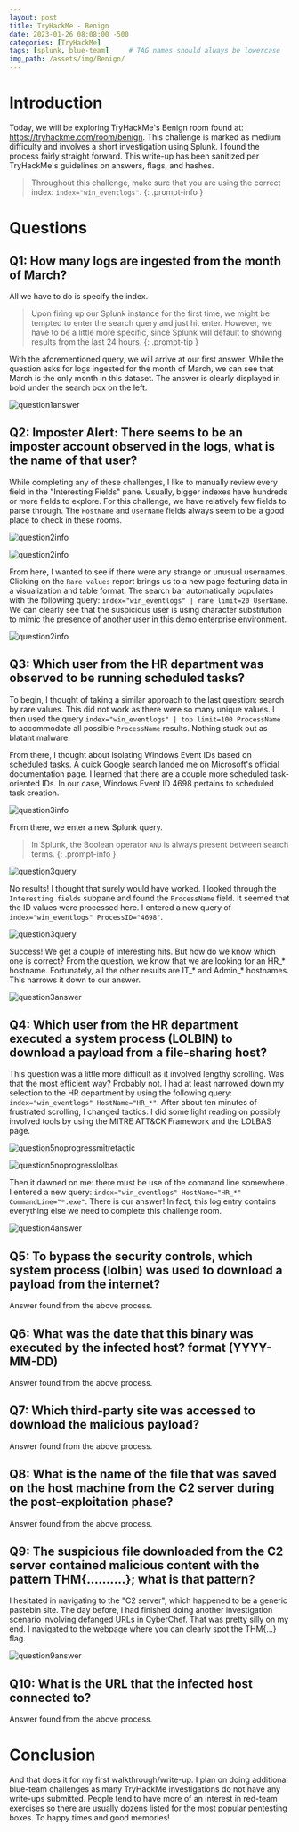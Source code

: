```yaml
---
layout: post
title: TryHackMe - Benign
date: 2023-01-26 08:08:00 -500
categories: [TryHackMe]
tags: [splunk, blue-team]     # TAG names should always be lowercase
img_path: /assets/img/Benign/
---
```


# Introduction
Today, we  will be exploring TryHackMe's Benign room found at: https://tryhackme.com/room/benign. This challenge is marked as medium difficulty and involves a short investigation using Splunk. I found the process fairly straight forward. This write-up has been sanitized per TryHackMe's guidelines on answers, flags, and hashes.

> Throughout this challenge, make sure that you are using the correct index: `index="win_eventlogs"`. 
{: .prompt-info }

# Questions
## Q1: How many logs are ingested from the month of March?
All we have to do is specify the index. 
> Upon firing up our Splunk instance for the first time, we might be tempted to enter the search query and just hit enter. However, we have to be a little more specific, since Splunk will default to showing results from the last 24 hours.
{: .prompt-tip }

With the aforementioned query, we will arrive at our first answer. While the question asks for logs ingested for the month of March, we can see that March is the only month in this dataset. The answer is clearly displayed in bold under the search box on the left.

![question1answer](/Q1LogsIngested.png)

## Q2: Imposter Alert: There seems to be an imposter account observed in the logs, what is the name of that user?
While completing any of these challenges, I like to manually review every field in the "Interesting Fields" pane. Usually, bigger indexes have hundreds or more fields to explore. For this challenge, we have relatively few fields to parse through. The `HostName` and `UserName` fields always seem to be a good place to check in these rooms.

![question2info](/PQhostnamespcs.png) 

![question2info](/Q2Usernames.png) 

From here, I wanted to see if there were any strange or unusual usernames. Clicking on the `Rare values` report brings us to a new page featuring data in a visualization and table format. The search bar automatically populates with the following query: `index="win_eventlogs" | rare limit=20 UserName`.
We can clearly see that the suspicious user is using character substitution to mimic the presence of another user in this demo enterprise environment.

![question2info](/Q2sususercompact.png) 

## Q3: Which user from the HR department was observed to be running scheduled tasks?
To begin, I thought of taking  a similar approach to the last question: search by rare values. This did not work as there were so many unique values. I then used the query `index="win_eventlogs" | top limit=100 ProcessName` to accommodate all possible `ProcessName` results. Nothing stuck out as blatant malware.

From there, I thought about isolating Windows Event IDs based on scheduled tasks. A quick Google search landed me on Microsoft's official documentation page. I learned that there are a couple more scheduled task-oriented IDs. In our case, Windows Event ID 4698 pertains to scheduled task creation.

![question3info](/Q3eventid4698.png) 

From there, we enter a new Splunk query. 

> In Splunk, the Boolean operator `AND` is always present between search terms.
{: .prompt-info }

![question3query](/Q3eventidnoresults.png) 

No results! I thought that surely would have worked. I looked through the `Interesting fields` subpane and found the `ProcessName` field. It seemed that the ID values were processed here. I entered a new query of `index="win_eventlogs" ProcessID="4698"`.

![question3query](/Q3findscheduled.png) 

Success! We get a couple of interesting hits. But how do we know which one is correct? From the question, we know that we are looking for an HR_* hostname. Fortunately, all the other results are IT_* and Admin_* hostnames. This narrows it down to our answer.

![question3answer](/Q3answer.png) 

## Q4: Which user from the HR department executed a system process (LOLBIN) to download a payload from a file-sharing host?

This question was a little more difficult as it involved lengthy scrolling. Was that the most efficient way? Probably not. I had at least narrowed down my selection to the HR department by using the following query: `index="win_eventlogs" HostName="HR_*"`. After about ten minutes of frustrated scrolling, I changed tactics. I did some light reading on possibly involved tools by using the MITRE ATT&CK Framework and the LOLBAS page. 

![question5noprogressmitretactic](/Q5noprogressmitretactic.png) 

![question5noprogresslolbas](/Q5noprogresslolbas.png) 

Then it dawned on me: there must be use of the command line somewhere. I entered a new query: `index="win_eventlogs" HostName="HR_*" CommandLine="*.exe"`. There is our answer! In fact, this log entry contains everything else we need to complete this challenge room.


![question4answer](/Q4whichlolbin.png) 


## Q5: To bypass the security controls, which system process (lolbin) was used to download a payload from the internet?

Answer found from the above process.

## Q6: What was the date that this binary was executed by the infected host? format (YYYY-MM-DD)

Answer found from the above process.

## Q7: Which third-party site was accessed to download the malicious payload?

Answer found from the above process.

## Q8: What is the name of the file that was saved on the host machine from the C2 server during the post-exploitation phase?

Answer found from the above process.

## Q9: The suspicious file downloaded from the C2 server contained malicious content with the pattern THM{..........}; what is that pattern?

I hesitated in navigating to the "C2 server", which happened to be a generic pastebin site. The day before, I had finished doing another investigation scenario involving defanged URLs in CyberChef. That was pretty silly on my end. I navigated to the webpage where you can clearly spot the THM{...} flag.

![question9answer](/Q9thmflag.png) 

## Q10: What is the URL that the infected host connected to?

Answer found from the above process.

# Conclusion

And that does it for my first walkthrough/write-up. I plan on doing additional blue-team challenges as many TryHackMe investigations do not have any write-ups submitted. People tend to have more of an interest in red-team exercises so there are usually dozens listed for the most popular pentesting boxes. To happy times and good memories!
